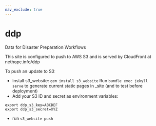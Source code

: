 ```yaml
---
nav_exclude: true
---
```

# ddp
Data for Disaster Preparation Workflows


This site is configured to push to AWS S3 and is served by CloudFront at nethope.info/ddp

To push an update to S3:

* Install s3_website: `gem install s3_website`
Run `bundle exec jekyll serve` to generate current static pages in _site (and to test before deployment)
* Add your S3 ID and secret as environment variables: 
```
export ddp_s3_key=ABCDEF
export ddp_s3_secret=XYZ
```
* run `s3_website push`